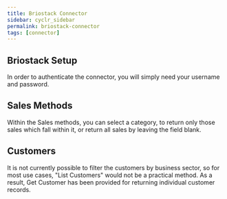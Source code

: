 ```yaml
---
title: Briostack Connector
sidebar: cyclr_sidebar
permalink: briostack-connector
tags: [connector]
---
```


Briostack Setup
---------------
In order to authenticate the connector, you will simply need your username and password.

Sales Methods
---------------
Within the Sales methods, you can select a category, to return only those sales which fall within it, or return all sales by leaving the field blank.

Customers
---------------
It is not currently possible to filter the customers by business sector, so for most use cases, "List Customers" would not be a practical method.  As a result, Get Customer has been provided for returning individual customer records.
